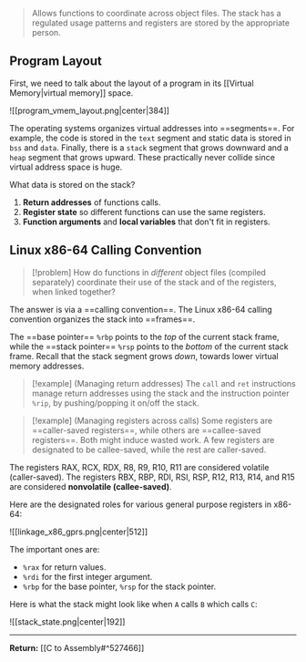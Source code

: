 > Allows functions to coordinate across object files. The stack has a regulated usage patterns and registers are stored by the appropriate person.
## Program Layout

First, we need to talk about the layout of a program in its [[Virtual Memory|virtual memory]] space.

![[program_vmem_layout.png|center|384]]

The operating systems organizes virtual addresses into ==segments==. For example, the code is stored in the `text` segment and static data is stored in `bss` and `data`. Finally, there is a `stack` segment that grows downward and a `heap` segment that grows upward. These practically never collide since virtual address space is huge.

What data is stored on the stack?

1. **Return addresses** of functions calls.
2. **Register state** so different functions can use the same registers.
3. **Function arguments** and **local variables** that don't fit in registers.

## Linux x86-64 Calling Convention

> [!problem]
> How do functions in *different* object files (compiled separately) coordinate their use of the stack and of the registers, when linked together?

The answer is via a ==calling convention==. The Linux x86-64 calling convention organizes the stack into ==frames==.

The ==base pointer== `%rbp` points to the *top* of the current stack frame, while the ==stack pointer== `%rsp` points to the *bottom* of the current stack frame. Recall that the stack segment grows *down*, towards lower virtual memory addresses. 

> [!example] (Managing return addresses)
> The `call` and `ret` instructions manage return addresses using the stack and the instruction pointer `%rip`, by pushing/popping it on/off the stack.

> [!example] (Managing registers across calls)
> Some registers are ==caller-saved registers==, while others are ==callee-saved registers==. Both might induce wasted work. A few registers are designated to be callee-saved, while the rest are caller-saved.

The registers RAX, RCX, RDX, R8, R9, R10, R11 are considered volatile (caller-saved). The registers RBX, RBP, RDI, RSI, RSP, R12, R13, R14, and R15 are considered **nonvolatile (callee-saved)**.

Here are the designated roles for various general purpose registers in x86-64:

![[linkage_x86_gprs.png|center|512]]

The important ones are:

* `%rax` for return values.
* `%rdi` for the first integer argument.
* `%rbp` for the base pointer, `%rsp` for the stack pointer.

Here is what the stack might look like when `A` calls `B` which calls `C`:

![[stack_state.png|center|192]]

---

**Return:** [[C to Assembly#^527466]]